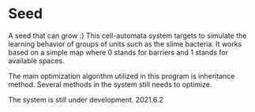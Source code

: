# Seed
A seed that can grow :)
This cell-automata system targets to simulate the learning behavior of groups of units such as the slime bacteria.
It works based on a simple map where 0 stands for barriers and 1 stands for available spaces. 

The main optimization algorithm utilized in this program is inheritance method. Several methods in the system still needs to optimize.

The system is still under development. 2021.6.2
